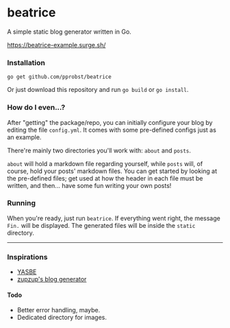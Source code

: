 # beatrice
A simple static blog generator written in Go.

https://beatrice-example.surge.sh/

### Installation
```go get github.com/pprobst/beatrice```

Or just download this repository and run ```go build``` or ```go install```.

### How do I even...?
After "getting" the package/repo, you can initially configure your blog by editing
the file ```config.yml```. It comes with some pre-defined configs just as an
example.

There're mainly two directories you'll work with: ```about``` and ```posts```. 

```about``` will hold a markdown file regarding yourself, while ```posts```
will, of course, hold your posts' markdown files. You can get started by
looking at the pre-defined files; get used at how the header in each file must
be written, and then... have some fun writing your own posts!

### Running

When you're ready, just run ```beatrice```. If everything went right, 
the message ```Fin.``` will be displayed. The generated files will be
inside the ```static``` directory. 

---

### Inspirations
* [YASBE](https://github.com/underr/yasbe/)
* [zupzup's blog generator](https://github.com/zupzup/blog-generator)

#### Todo
* Better error handling, maybe.
* Dedicated directory for images.
